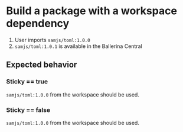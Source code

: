 # Build a package with a workspace dependency

1. User imports `samjs/toml:1.0.0`
2. `samjs/toml:1.0.1` is available in the Ballerina Central

## Expected behavior

### Sticky == true
`samjs/toml:1.0.0` from the workspace should be used.

### Sticky == false
`samjs/toml:1.0.0` from the workspace should be used.

